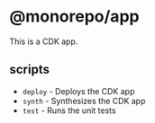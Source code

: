 # @monorepo/app

This is a CDK app.

## scripts

- `deploy` - Deploys the CDK app
- `synth` - Synthesizes the CDK app
- `test` - Runs the unit tests

